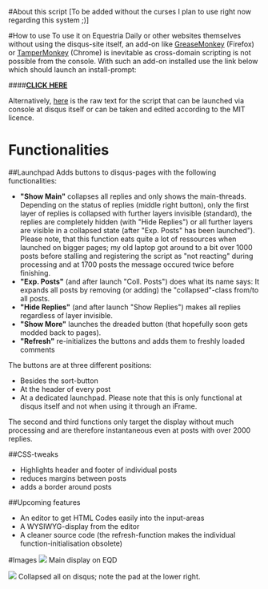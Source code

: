 #About this script
[To be added without the curses I plan to use right now regarding this system ;)]

#How to use
To use it on Equestria Daily or other websites themselves without using the disqus-site itself, an add-on like <a href="https://addons.mozilla.org/de/firefox/addon/greasemonkey/">GreaseMonkey</a> (Firefox) or <a href="https://chrome.google.com/webstore/detail/tampermonkey/dhdgffkkebhmkfjojejmpbldmpobfkfo?hl=de">TamperMonkey</a> (Chrome) is inevitable as cross-domain scripting is not possible from the console.
With such an add-on installed use the link below which should launch an install-prompt: 

####<b><a href="https://github.com/Piperita/disqus-Modding/raw/master/full/GreaseMonkey/full_stable.user.js">CLICK HERE</a></b>

Alternatively, <a href="https://cdn.rawgit.com/Piperita/disqus-Modding/master/full/Raw/full_stable.js">here</a> is the raw text for the script that can be launched via console at disqus itself or can be taken and edited according to the MIT licence.

# Functionalities
##Launchpad
Adds buttons to disqus-pages with the following functionalities:
* <b>"Show Main"</b> collapses all replies and only shows the main-threads. Depending on the status of replies (middle right button), only the first layer of replies is collapsed with further layers invisible (standard), the replies are completely hidden (with "Hide Replies") or all further layers are visible in a collapsed state (after "Exp. Posts" has been launched"). Please note, that this function eats quite a lot of ressources when launched on bigger pages; my old laptop got around to a bit over 1000 posts before stalling and registering the script as "not reacting" during processing and at 1700 posts the message occured twice before finishing.
* <b>"Exp. Posts"</b> (and after launch "Coll. Posts") does what its name says: It expands all posts by removing (or adding) the "collapsed"-class from/to all posts.
* <b>"Hide Replies"</b> (and after launch "Show Replies") makes all replies regardless of layer invisible.
* <b>"Show More"</b> launches the dreaded button (that hopefully soon gets modded back to pages).
* <b>"Refresh"</b> re-initializes the buttons and adds them to freshly  loaded comments

The buttons are at three different positions:
* Besides the sort-button
* At the header of every post
* At a dedicated launchpad. Please note that this is only functional at disqus itself and not when using it through an iFrame.

The second and third functions only target the display without much processing and are therefore instantaneous even at posts with over 2000 replies.

##CSS-tweaks
* Highlights header and footer of individual posts
* reduces margins between posts
* adds a border around posts

##Upcoming features
* An editor to get HTML Codes easily into the input-areas
* A WYSIWYG-display from the editor
* A cleaner source code (the refresh-function makes the individual function-initialisation obsolete)
 
#Images
<img src="http://img09.deviantart.net/0f8d/i/2016/013/2/5/screenshot_from_2016_01_13_18_59_56_by_piperita_eqd-d9nt41z.png">
Main display on EQD

<img src="http://orig15.deviantart.net/8eb3/f/2016/013/e/6/screenshot_from_2016_01_13_18_59_50_by_piperita_eqd-d9nt426.png">
Collapsed all on disqus; note the pad at the lower right.
